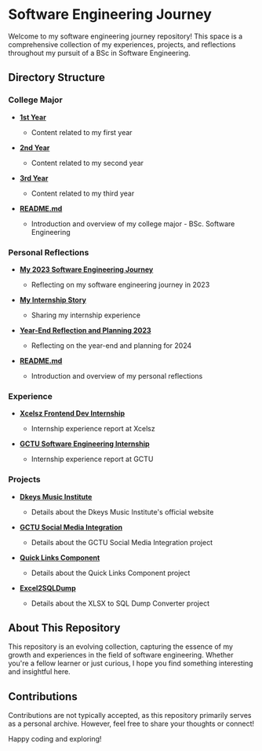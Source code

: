 # Software Engineering Journey

Welcome to my software engineering journey repository! This space is a comprehensive collection of my experiences, projects, and reflections throughout my pursuit of a BSc in Software Engineering.

## Directory Structure

### College Major

- [**1st Year**](./collge_major/1st-year/)

  - Content related to my first year

- [**2nd Year**](./collge_major/2nd-year/)

  - Content related to my second year

- [**3rd Year**](./collge_major/3rd-year/)

  - Content related to my third year

- [**README.md**](./college_major/README.md)
  - Introduction and overview of my college major - BSc. Software Engineering

### Personal Reflections

- [**My 2023 Software Engineering Journey**](./personal_reflections/my_2023_software_engineering_journey.md)

  - Reflecting on my software engineering journey in 2023

- [**My Internship Story**](./personal_reflections/my_internship_story.md)

  - Sharing my internship experience

- [**Year-End Reflection and Planning 2023**](./personal_reflections/year-end_reflection_and_planning-2023.md)

  - Reflecting on the year-end and planning for 2024

- [**README.md**](./personal_reflections/README.md)
  - Introduction and overview of my personal reflections

### Experience

- [**Xcelsz Frontend Dev Internship**](./experience/internship_2023/xcelsz_frontend_dev_internship/)

  - Internship experience report at Xcelsz

- [**GCTU Software Engineering Internship**](./experience/internship_2023/GCTU_software_engineering_internship/)
  - Internship experience report at GCTU

### Projects

- [**Dkeys Music Institute**](./experience/freelance_projects/dkeys_music_int.md)

  - Details about the Dkeys Music Institute's official website

- [**GCTU Social Media Integration**](./experience/internship_2023/GCTU_software_engineering_internship/projects/gctu_social_media_integration.md)

  - Details about the GCTU Social Media Integration project

- [**Quick Links Component**](./experience/internship_2023/GCTU_software_engineering_internship/projects/gctu_quick_links.md)

  - Details about the Quick Links Component project

- [**Excel2SQLDump**](./experience/internship_2023/GCTU_software_engineering_internship/projects/excel2sqldump.md)
  - Details about the XLSX to SQL Dump Converter project

## About This Repository

This repository is an evolving collection, capturing the essence of my growth and experiences in the field of software engineering. Whether you're a fellow learner or just curious, I hope you find something interesting and insightful here.

## Contributions

Contributions are not typically accepted, as this repository primarily serves as a personal archive. However, feel free to share your thoughts or connect!

Happy coding and exploring!
